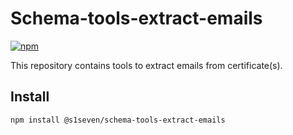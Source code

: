 # Schema-tools-extract-emails

[![npm][npm-image]][npm-url] 

[npm-image]: https://img.shields.io/npm/v/@s1seven/schema-tools-extract-emails.svg?style=flat
[npm-url]: https://npmjs.org/package/@s1seven/schema-tools-extract-emails

This repository contains tools to extract emails from certificate(s).

## Install

```bash
npm install @s1seven/schema-tools-extract-emails
```
